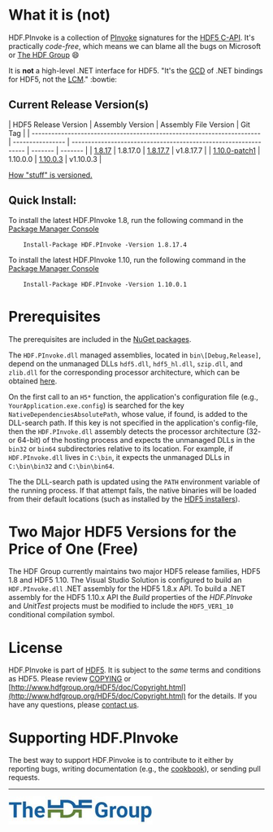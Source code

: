 # What it is (not)

HDF.PInvoke is a collection of [PInvoke](https://en.wikipedia.org/wiki/Platform_Invocation_Services)
signatures for the [HDF5 C-API](https://www.hdfgroup.org/HDF5/doc/RM/RM_H5Front.html).
It's practically *code-free*, which means we can blame all the bugs on Microsoft or [The HDF Group](https://www.hdfgroup.org/) :smile:

It is **not** a high-level .NET interface for HDF5. "It's the [GCD](https://en.wikipedia.org/wiki/Greatest_common_divisor)
of .NET bindings for HDF5, not the [LCM](https://en.wikipedia.org/wiki/Least_common_multiple)." :bowtie:

## Current Release Version(s)

| HDF5 Release Version                                                   | Assembly Version | Assembly File Version | Git Tag |
| ---------------------------------------------------------------------- | ---------------- | --------------------------------------------------------------- | ------- | ------- |
| [1.8.17](https://www.hdfgroup.org/HDF5/release/obtain5.html)           | 1.8.17.0         | [1.8.17.7](https://www.nuget.org/packages/HDF.PInvoke/1.8.17.7) | v1.8.17.7  |
| [1.10.0-patch1](https://www.hdfgroup.org/HDF5/release/obtain5110.html) | 1.10.0.0         | [1.10.0.3](https://www.nuget.org/packages/HDF.PInvoke/1.10.0.3) | v1.10.0.3 |

[How "stuff" is versioned.](../../wiki/Versioning-and-Releases)

## Quick Install:

To install the latest HDF.PInvoke 1.8, run the following command in the
[Package Manager Console](https://docs.nuget.org/docs/start-here/using-the-package-manager-console)
```
    Install-Package HDF.PInvoke -Version 1.8.17.4
```
To install the latest HDF.PInvoke 1.10, run the following command in the
[Package Manager Console](https://docs.nuget.org/docs/start-here/using-the-package-manager-console)
```
    Install-Package HDF.PInvoke -Version 1.10.0.1
```

# Prerequisites

The prerequisites are included in the [NuGet packages](https://www.nuget.org/packages/HDF.PInvoke).

The ``HDF.PInvoke.dll`` managed assemblies, located in ``bin\[Debug,Release]``,
depend on the unmanaged DLLs ``hdf5.dll``, ``hdf5_hl.dll``, ``szip.dll``, and
``zlib.dll`` for the corresponding processor architecture, which can be obtained
[here](https://www.hdfgroup.org/HDF5).

On the first call to an ``H5*`` function, the application's configuration file
(e.g., ``YourApplication.exe.config``) is searched for the key ``NativeDependenciesAbsolutePath``,
whose value, if found, is added to the DLL-search path. If this key is not
specified in the application's config-file, then the ``HDF.PInvoke.dll`` assembly
detects the processor architecture (32- or 64-bit) of the hosting process and expects
the unmanaged DLLs in the ``bin32`` or ``bin64`` subdirectories relative to its
location. For example, if ``HDF.PInvoke.dll`` lives in ``C:\bin``, it expects
the unmanaged DLLs in ``C:\bin\bin32`` and ``C:\bin\bin64``.

The the DLL-search path is updated using the ``PATH`` environment variable of the running
process. If that attempt fails, the native binaries will be loaded from their default locations
(such as installed by the [HDF5 installers](https://www.hdfgroup.org/HDF5/)).

# Two Major HDF5 Versions for the Price of One (Free)

The HDF Group currently maintains two major HDF5 release families, HDF5 1.8 and HDF5 1.10. The Visual Studio Solution is configured to build an `HDF.PInvoke.dll` .NET assembly for the HDF5 1.8.x API. To build a .NET assembly for the HDF5 1.10.x API the *Build* properties of the *HDF.PInvoke* and *UnitTest* projects must be modified to include the `HDF5_VER1_10` conditional compilation symbol. 
# License

HDF.PInvoke is part of [HDF5](https://www.hdfgroup.org/HDF5/). It is subject to
the *same* terms and conditions as HDF5. Please review [COPYING](COPYING) or
[http://www.hdfgroup.org/HDF5/doc/Copyright.html](http://www.hdfgroup.org/HDF5/doc/Copyright.html)
for the details. If you have any questions, please [contact us](http://www.hdfgroup.org/about/contact.html).

# Supporting HDF.PInvoke

The best way to support HDF.Pinvoke is to contribute to it either by reporting
bugs, writing documentation (e.g., the [cookbook](https://github.com/HDFGroup/HDF.PInvoke/wiki/Cookbook)),
or sending pull requests.

***

![The HDF Group logo](https://github.com/HDFGroup/HDF.PInvoke/blob/master/images/The%20HDF%20Group.jpg)
